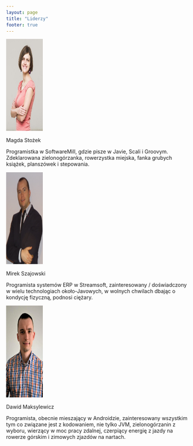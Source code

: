 ```yaml
---
layout: page
title: "Liderzy"
footer: true
---
```

<div class="leaders">
	<div class="leader">
		<img src="/images/magdas.jpg" alt="Klematis" width="100" height="250">
		<p class="name">Magda Stożek</p>
		<div class="social"> 
			<a class="twitter" href="https://twitter.com/magdastozek" target="_blank"></a>
			<a class="linkedin" href="http://pl.linkedin.com/pub/magda-sto%C5%BCek/27/828/b1a" target="_blank"></a>
			<a class="mail" href="mailto:magda.stozek@gmail.com"></a>
		</div>
		<p class="desc">
			Programistka w SoftwareMill, gdzie pisze w Javie, Scali i Groovym. Zdeklarowana zielonogórzanka, rowerzystka miejska, fanka grubych książek, planszówek i stepowania.
		</p>
	</div>
	<div class="leader">
		<img src="/images/mireksz.jpg" alt="Klematis" width="100" height="250">
		<p class="name">Mirek Szajowski</p>
		<div class="social"> 
			<a class="mail" href="mailto:m.szajowski@gmail.com"></a>
		</div>
		<p class="desc">
		Programista systemów ERP w Streamsoft, zainteresowany / doświadczony w wielu technologiach około-Javowych, w wolnych chwilach dbając o kondycję fizyczną, podnosi ciężary.
		</p>
	</div>
	<div class="leader">
		<img src="/images/dawidm.jpg" alt="Klematis" width="100" height="250">
		<p class="name">Dawid Maksylewicz</p>
		<div class="social"> 
			<a class="twitter" href="https://twitter.com/dmaksylewicz" target="_blank"></a>
			<a class="linkedin" href="https://pl.linkedin.com/in/dawidmaksylewicz" target="_blank"></a>
			<a class="mail" href="mailto:dawid.maksylewicz@gmail.com"></a>
		</div>
		<p class="desc">
			Programista, obecnie mieszający w Androidzie, zainteresowany wszystkim tym co związane jest z kodowaniem, nie tylko JVM, zielonogórzanin z wyboru, wierzący w moc pracy zdalnej, czerpiący energię z jazdy na rowerze górskim i zimowych zjazdów na nartach.
		</p>
	</div>
	<div class="clear"></div>
</div>
